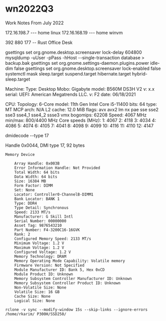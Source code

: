 # wn2022Q3
Work Notes From July 2022


172.16.198.7 --- home linux
172.16.168.19  --- home winvm

392 880 177 -- Rust Office Desk

gsettings set org.gnome.desktop.screensaver lock-delay 604800
mysqldump -uUser -pPass -hHost --single-transaction database > backup.bak
gsettings set org.gnome.settings-daemon.plugins.power idle-dim false
gsettings set org.gnome.desktop.screensaver lock-enabled false
systemctl mask sleep.target suspend.target hibernate.target hybrid-sleep.target

Machine:   Type: Desktop Mobo: Gigabyte model: B560M DS3H V2 v: x.x serial: <filter> 
           UEFI: American Megatrends LLC. v: F2 date: 06/18/2021 

CPU:       Topology: 6-Core model: 11th Gen Intel Core i5-11400 bits: 64 type: MT MCP arch: N/A 
           L2 cache: 12.0 MiB 
           flags: avx avx2 lm nx pae sse sse2 sse3 sse4_1 sse4_2 ssse3 vmx bogomips: 62208 
           Speed: 4067 MHz min/max: 800/4400 MHz Core speeds (MHz): 1: 4067 2: 4118 3: 4034 
           4: 4086 5: 4074 6: 4105 7: 4041 8: 4098 9: 4099 10: 4116 11: 4110 12: 4147 


   dmidecode --type 17
  
  Handle 0x0044, DMI type 17, 92 bytes

  `Memory Device`
```	
	Array Handle: 0x003B
	Error Information Handle: Not Provided
	Total Width: 64 bits
	Data Width: 64 bits
	Size: 16384 MB
	Form Factor: DIMM
	Set: None
	Locator: Controller0-ChannelB-DIMM1
	Bank Locator: BANK 1
	Type: DDR4
	Type Detail: Synchronous
	Speed: 2133 MT/s
	Manufacturer: G Skill Intl
	Serial Number: 00000000
	Asset Tag: 9876543210
	Part Number: F4-3200C16-16GVK    
	Rank: 2
	Configured Memory Speed: 2133 MT/s
	Minimum Voltage: 1.2 V
	Maximum Voltage: 1.2 V
	Configured Voltage: 1.2 V
	Memory Technology: DRAM
	Memory Operating Mode Capability: Volatile memory
	Firmware Version: Not Specified
	Module Manufacturer ID: Bank 5, Hex 0xCD
	Module Product ID: Unknown
	Memory Subsystem Controller Manufacturer ID: Unknown
	Memory Subsystem Controller Product ID: Unknown
	Non-Volatile Size: None
	Volatile Size: 16 GB
	Cache Size: None
	Logical Size: None
```

	
	rclone -v sync --modify-window 15s --skip-links --ignore-errors /home/rkarim/ P300H/SSD250/
	
	

